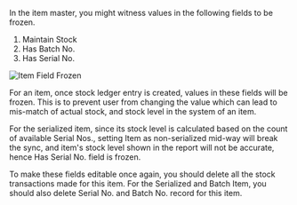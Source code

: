 In the item master, you might witness values in the following fields to be frozen.

1.  Maintain Stock
2.  Has Batch No.
3.  Has Serial No.

![Item Field Frozen](https://docs.erpnext.com/files/maintain-stock-1.png)

For an item, once stock ledger entry is created, values in these fields will be frozen. This is to prevent user from changing the value which can lead to mis-match of actual stock, and stock level in the system of an item.

For the serialized item, since its stock level is calculated based on the count of available Serial Nos., setting Item as non-serialized mid-way will break the sync, and item's stock level shown in the report will not be accurate, hence Has Serial No. field is frozen.

To make these fields editable once again, you should delete all the stock transactions made for this item. For the Serialized and Batch Item, you should also delete Serial No. and Batch No. record for this item.
